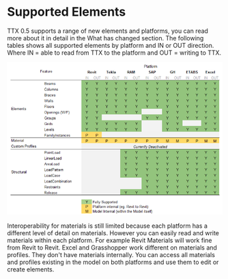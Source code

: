 # Supported Elements
TTX 0.5 supports a range of new elements and platforms, you can read more about it in detail in the What has changed section. The following tables shows all supported elements by platform and IN or OUT direction. Where IN = able to read from TTX to the platform and OUT = writing to TTX.

![](2016-11-16_09h08_07.png)

Interoperability for materials is still limited because each platform has a different level of detail on materials.  However you can easily read and write materials within each platform. For example Revit Materials will work fine from Revit to Revit.
Excel and Grasshopper work different on materials and profiles. They don't have materials internally. You can access all materials and profiles existing in the model on both platforms and use them to edit or create elements. 